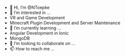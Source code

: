 - 👋 Hi, I’m @NToepke
- 👀 I’m interested in ...
- VR and Game Development
- Minecraft Plugin Development and Server Maintenance
- 🌱 I’m currently learning ...
- Angular Development in Ionic
- MongoDB
- 💞️ I’m looking to collaborate on ...
- 📫 How to reach me ...

<!---
NToepke/NToepke is a ✨ special ✨ repository because its `README.md` (this file) appears on your GitHub profile.
You can click the Preview link to take a look at your changes.
--->
